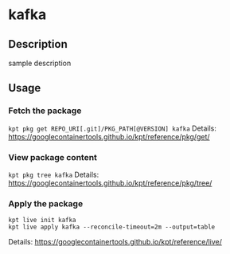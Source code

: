 # kafka

## Description
sample description

## Usage

### Fetch the package
`kpt pkg get REPO_URI[.git]/PKG_PATH[@VERSION] kafka`
Details: https://googlecontainertools.github.io/kpt/reference/pkg/get/

### View package content
`kpt pkg tree kafka`
Details: https://googlecontainertools.github.io/kpt/reference/pkg/tree/

### Apply the package
```
kpt live init kafka
kpt live apply kafka --reconcile-timeout=2m --output=table
```
Details: https://googlecontainertools.github.io/kpt/reference/live/
